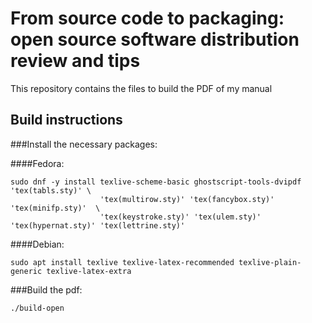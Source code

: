 # From source code to packaging: open source software distribution review and tips

This repository contains the files to build the PDF of my manual

## Build instructions

###Install the necessary packages:

####Fedora:

```
sudo dnf -y install texlive-scheme-basic ghostscript-tools-dvipdf 'tex(tabls.sty)' \
                    'tex(multirow.sty)' 'tex(fancybox.sty)'  'tex(minifp.sty)'  \
                    'tex(keystroke.sty)' 'tex(ulem.sty)' 'tex(hypernat.sty)' 'tex(lettrine.sty)'  
```

####Debian:

```
sudo apt install texlive texlive-latex-recommended texlive-plain-generic texlive-latex-extra
```

###Build the pdf:

```
./build-open
```
